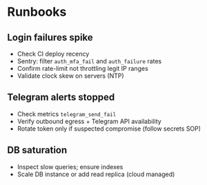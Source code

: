# Runbooks

## Login failures spike
- Check CI deploy recency
- Sentry: filter `auth_mfa_fail` and `auth_failure` rates
- Confirm rate-limit not throttling legit IP ranges
- Validate clock skew on servers (NTP)

## Telegram alerts stopped
- Check metrics `telegram_send_fail`
- Verify outbound egress + Telegram API availability
- Rotate token only if suspected compromise (follow secrets SOP)

## DB saturation
- Inspect slow queries; ensure indexes
- Scale DB instance or add read replica (cloud managed)

